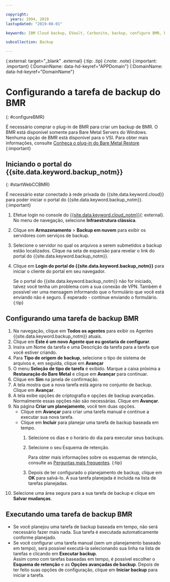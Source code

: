 ```yaml
---

copyright:
  years: 1994, 2019
lastupdated: "2019-08-01"

keywords: IBM Cloud backup, EVault, Carbonite, backup, configure BMR, bmr plug-in, bmr plugin, configuration

subcollection: Backup

---
```

{:external: target="_blank" .external}
{:tip: .tip}
{:note: .note}
{:important: .important}
{:DomainName: data-hd-keyref="APPDomain"}
{:DomainName: data-hd-keyref="DomainName"}

# Configurando a tarefa de backup do BMR
{: #configureBMR}

É necessário comprar o plug-in de BMR para criar um backup de BMR. O BMR está disponível somente para
Bare Metal Servers do Windows. Nenhuma opção de BMR está disponível para o VSI. Para obter mais informações, consulte [Conheça o plug-in do Bare Metal Restore](/docs/infrastructure/Backup?topic=Backup-BMRplugin#BMRplugin)
{:important}

## Iniciando o portal do {{site.data.keyword.backup_notm}}
{: #startWebCCBMR}

É necessário estar conectado à rede privada do {{site.data.keyword.cloud}} para poder iniciar o portal do {{site.data.keyword.backup_notm}}.
{:important}

1. Efetue login no console do [{{site.data.keyword.cloud_notm}}](https://{DomainName}){: external}. No menu de navegação, selecione **Infraestrutura clássica**.
2. Clique em **Armazenamento** > **Backup em nuvem** para exibir os servidores com serviços de backup.
3. Selecione o servidor no qual os arquivos a serem submetidos a backup estão localizados. Clique
na seta de expansão para revelar o link do portal do {{site.data.keyword.backup_notm}}.
4. Clique em **Login do portal do {{site.data.keyword.backup_notm}}** para iniciar o cliente do portal em seu navegador.

   Se o portal do {{site.data.keyword.backup_notm}} não for iniciado, talvez você tenha um problema com a sua conexão de VPN. Também é possível ver uma mensagem informando que o formulário que você está enviando não é seguro. É esperado - continue enviando o formulário.
   {:tip}

## Configurando uma tarefa de backup BMR

1. Na navegação, clique em **Todos os agentes** para exibir os Agentes {{site.data.keyword.backup_notm}} atuais.
2. Clique em **Este é um novo Agente que eu gostaria de configurar**.
3. Insira um Nome da tarefa e uma Descrição da tarefa para a tarefa que você estiver criando.
4. Para **Tipo de origem de backup**, selecione o tipo de sistema de arquivos e, em seguida, clique em **Avançar**
5. O menu **Seleção de tipo de tarefa** é exibido. Marque a caixa próxima a **Restauração do Bare Metal** e clique em **Avançar** para continuar.
6. Clique em **Sim** na janela de confirmação.
7. A tela mostra que a nova tarefa está agora no conjunto de backup. Clique em **Avançar**.
8. A tela exibe opções de criptografia e opções de backup avançadas. Normalmente essas opções não são necessárias. Clique em **Avançar**.
9. Na página **Criar um planejamento**, você tem duas opções.
   - Clique em **Avançar** para criar uma tarefa manual e continue a executar sua nova tarefa.
   - Clique em **Incluir** para planejar uma tarefa de backup baseada em tempo.
     1. Selecione os dias e o horário do dia para executar seus backups.
     2. Selecione o seu Esquema de retenção.

        Para obter mais informações sobre os esquemas de retenção, consulte as [Perguntas mais
frequentes](/docs/infrastructure/Backup?topic=Backup-faqs).
        {:tip}
     3. Depois de ter configurado o planejamento de backup, clique em **OK** para salvá-lo. A sua tarefa planejada é incluída na lista de tarefas planejadas.
10. Selecione uma área segura para a sua tarefa de backup e clique em **Salvar mudanças**.


## Executando uma tarefa de backup BMR

  - Se você planejou uma tarefa de backup baseada em tempo, não será necessário fazer mais nada. Sua tarefa é executada automaticamente conforme planejado.
  - Se você configurar uma tarefa manual (sem um planejamento baseado em tempo), será possível executá-la selecionando sua linha na lista de tarefas e clicando em **Executar backup**. <br/> Assim como com tarefas baseadas em tempo, é possível escolher o **Esquema de retenção** e as **Opções avançadas de backup**. Depois de ter feito suas opções de configuração, clique em **Iniciar backup** para iniciar a tarefa.
